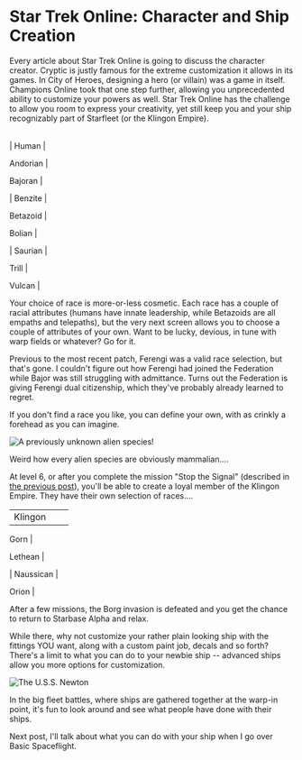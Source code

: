 # Star Trek Online: Character and Ship Creation

Every article about Star Trek Online is going to discuss the character creator. Cryptic is justly famous for the extreme customization it allows in its games. In City of Heroes, designing a hero (or villain) was a game in itself. Champions Online took that one step further, allowing you unprecedented ability to customize your powers as well. Star Trek Online has the challenge to allow you room to express your creativity, yet still keep you and your ship recognizably part of Starfleet (or the Klingon Empire).



|  |  |  |
| --- | --- | --- |
|
 Human |

 Andorian |

 Bajoran |


| Benzite |

 Betazoid |

 Bolian |


| Saurian |

 Trill |

 Vulcan |



Your choice of race is more-or-less cosmetic. Each race has a couple of racial attributes (humans have innate leadership, while Betazoids are all empaths and telepaths), but the very next screen allows you to choose a couple of attributes of your own. Want to be lucky, devious, in tune with warp fields or whatever? Go for it.

Previous to the most recent patch, Ferengi was a valid race selection, but that's gone. I couldn't figure out how Ferengi had joined the Federation while Bajor was still struggling with admittance. Turns out the Federation is giving Ferengi dual citizenship, which they've probably already learned to regret.

If you don't find a race you like, you can define your own, with as crinkly a forehead as you can imagine.

![](http://westkarana.com/wp-content/uploads/2010/01/GameClient-2010-01-07-20-54-54-25.jpg "A previously unknown alien species!")

Weird how every alien species are obviously mammalian....

At level 6, or after you complete the mission "Stop the Signal" (described in [the previous post](http://westkarana.com/index.php/2010/01/11/star-trek-online-a-first-look/)), you'll be able to create a loyal member of the Klingon Empire. They have their own selection of races....



|  |  |  |
| --- | --- | --- |
| Klingon |

 Gorn |

 Lethean |


| Naussican |

 Orion |



After a few missions, the Borg invasion is defeated and you get the chance to return to Starbase Alpha and relax.

While there, why not customize your rather plain looking ship with the fittings YOU want, along with a custom paint job, decals and so forth? There's a limit to what you can do to your newbie ship -- advanced ships allow you more options for customization.

![](http://westkarana.com/wp-content/uploads/2010/01/screenshot_2010-01-07-21-58-1.jpg "The U.S.S. Newton")

In the big fleet battles, where ships are gathered together at the warp-in point, it's fun to look around and see what people have done with their ships.

Next post, I'll talk about what you can do with your ship when I go over Basic Spaceflight.

